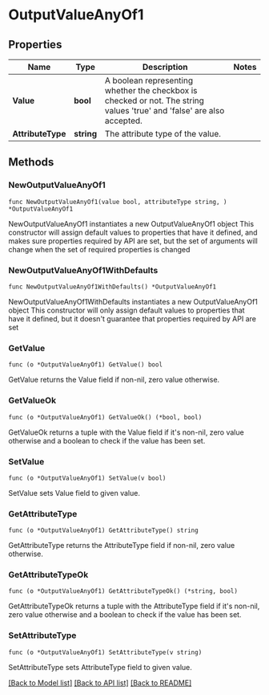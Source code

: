 # OutputValueAnyOf1

## Properties

Name | Type | Description | Notes
------------ | ------------- | ------------- | -------------
**Value** | **bool** | A boolean representing whether the checkbox is checked or not. The string values &#39;true&#39; and &#39;false&#39; are also accepted. | 
**AttributeType** | **string** | The attribute type of the value. | 

## Methods

### NewOutputValueAnyOf1

`func NewOutputValueAnyOf1(value bool, attributeType string, ) *OutputValueAnyOf1`

NewOutputValueAnyOf1 instantiates a new OutputValueAnyOf1 object
This constructor will assign default values to properties that have it defined,
and makes sure properties required by API are set, but the set of arguments
will change when the set of required properties is changed

### NewOutputValueAnyOf1WithDefaults

`func NewOutputValueAnyOf1WithDefaults() *OutputValueAnyOf1`

NewOutputValueAnyOf1WithDefaults instantiates a new OutputValueAnyOf1 object
This constructor will only assign default values to properties that have it defined,
but it doesn't guarantee that properties required by API are set

### GetValue

`func (o *OutputValueAnyOf1) GetValue() bool`

GetValue returns the Value field if non-nil, zero value otherwise.

### GetValueOk

`func (o *OutputValueAnyOf1) GetValueOk() (*bool, bool)`

GetValueOk returns a tuple with the Value field if it's non-nil, zero value otherwise
and a boolean to check if the value has been set.

### SetValue

`func (o *OutputValueAnyOf1) SetValue(v bool)`

SetValue sets Value field to given value.


### GetAttributeType

`func (o *OutputValueAnyOf1) GetAttributeType() string`

GetAttributeType returns the AttributeType field if non-nil, zero value otherwise.

### GetAttributeTypeOk

`func (o *OutputValueAnyOf1) GetAttributeTypeOk() (*string, bool)`

GetAttributeTypeOk returns a tuple with the AttributeType field if it's non-nil, zero value otherwise
and a boolean to check if the value has been set.

### SetAttributeType

`func (o *OutputValueAnyOf1) SetAttributeType(v string)`

SetAttributeType sets AttributeType field to given value.



[[Back to Model list]](../README.md#documentation-for-models) [[Back to API list]](../README.md#documentation-for-api-endpoints) [[Back to README]](../README.md)


